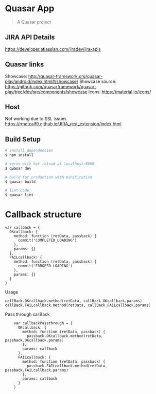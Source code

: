 # Quasar App

> A Quasar project

## JIRA API Details
https://developer.atlassian.com/jiradev/jira-apis

## Quasar links
Showcase: http://quasar-framework.org/quasar-play/android/index.html#/showcase/
Showcase source: https://github.com/quasarframework/quasar-play/tree/dev/src/components/showcase
Icons: https://material.io/icons/

## Host
Not working due to SSL issues
https://rmetcalf9.github.io/JIRA_rest_extension/index.html


## Build Setup

``` bash
# install dependencies
$ npm install

# serve with hot reload at localhost:8080
$ quasar dev

# build for production with minification
$ quasar build

# lint code
$ quasar lint
```


# Callback structure
```
var callback = {
  OKcallback: {
    method: function (retData, passback) {
      commit('COMPLETED_LOADING')
    },
    params: {}
  },
  FAILcallback: {
    method: function (retData, passback) {
      commit('ERRORED_LOADING')
    },
    params: {}
  }
}
```
Usage
```
callBack.OKcallback.method(retData, callBack.OKcallback.params)
callBack.FAILcallback.method(retData, callBack.FAILcallback.params)
```

Pass through callBack
```
    var callbackPassthrough = {
      OKcallback: {
        method: function (retData, passback) {
          passback.OKcallback.method(retData, passback.OKcallback.params)
        },
        params: callback
      },
      FAILcallback: {
        method: function (retData, passback) {
          passback.FAILcallback.method(retData, passback.FAILcallback.params)
        },
        params: callback
      }
    }
```

